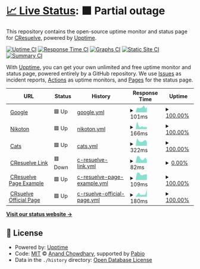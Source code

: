 # [📈 Live Status](https://CResuelve.github.io/uptime): <!--live status--> **🟧 Partial outage**

This repository contains the open-source uptime monitor and status page for [CResuelve](https://CResuelve.github.io/uptime), powered by [Upptime](https://github.com/upptime/upptime).

[![Uptime CI](https://github.com/CResuelve/uptime/workflows/Uptime%20CI/badge.svg)](https://github.com/CResuelve/uptime/actions?query=workflow%3A%22Uptime+CI%22)
[![Response Time CI](https://github.com/CResuelve/uptime/workflows/Response%20Time%20CI/badge.svg)](https://github.com/CResuelve/uptime/actions?query=workflow%3A%22Response+Time+CI%22)
[![Graphs CI](https://github.com/CResuelve/uptime/workflows/Graphs%20CI/badge.svg)](https://github.com/CResuelve/uptime/actions?query=workflow%3A%22Graphs+CI%22)
[![Static Site CI](https://github.com/CResuelve/uptime/workflows/Static%20Site%20CI/badge.svg)](https://github.com/CResuelve/uptime/actions?query=workflow%3A%22Static+Site+CI%22)
[![Summary CI](https://github.com/CResuelve/uptime/workflows/Summary%20CI/badge.svg)](https://github.com/CResuelve/uptime/actions?query=workflow%3A%22Summary+CI%22)

With [Upptime](https://upptime.js.org), you can get your own unlimited and free uptime monitor and status page, powered entirely by a GitHub repository. We use [Issues](https://github.com/CResuelve/uptime/issues) as incident reports, [Actions](https://github.com/CResuelve/uptime/actions) as uptime monitors, and [Pages](https://CResuelve.github.io/uptime) for the status page.

<!--start: status pages-->
<!-- This summary is generated by Upptime (https://github.com/upptime/upptime) -->
<!-- Do not edit this manually, your changes will be overwritten -->
<!-- prettier-ignore -->
| URL | Status | History | Response Time | Uptime |
| --- | ------ | ------- | ------------- | ------ |
| <img alt="" src="https://www.google.com/favicon.ico" height="13"> [Google](https://www.google.com) | 🟩 Up | [google.yml](https://github.com/CResuelve/uptime/commits/HEAD/history/google.yml) | <details><summary><img alt="Response time graph" src="./graphs/google/response-time-week.png" height="20"> 101ms</summary><br><a href="https://CResuelve.github.io/uptime/history/google"><img alt="Response time 108" src="https://img.shields.io/endpoint?url=https%3A%2F%2Fraw.githubusercontent.com%2FCResuelve%2Fuptime%2FHEAD%2Fapi%2Fgoogle%2Fresponse-time.json"></a><br><a href="https://CResuelve.github.io/uptime/history/google"><img alt="24-hour response time 105" src="https://img.shields.io/endpoint?url=https%3A%2F%2Fraw.githubusercontent.com%2FCResuelve%2Fuptime%2FHEAD%2Fapi%2Fgoogle%2Fresponse-time-day.json"></a><br><a href="https://CResuelve.github.io/uptime/history/google"><img alt="7-day response time 101" src="https://img.shields.io/endpoint?url=https%3A%2F%2Fraw.githubusercontent.com%2FCResuelve%2Fuptime%2FHEAD%2Fapi%2Fgoogle%2Fresponse-time-week.json"></a><br><a href="https://CResuelve.github.io/uptime/history/google"><img alt="30-day response time 106" src="https://img.shields.io/endpoint?url=https%3A%2F%2Fraw.githubusercontent.com%2FCResuelve%2Fuptime%2FHEAD%2Fapi%2Fgoogle%2Fresponse-time-month.json"></a><br><a href="https://CResuelve.github.io/uptime/history/google"><img alt="1-year response time 108" src="https://img.shields.io/endpoint?url=https%3A%2F%2Fraw.githubusercontent.com%2FCResuelve%2Fuptime%2FHEAD%2Fapi%2Fgoogle%2Fresponse-time-year.json"></a></details> | <details><summary><a href="https://CResuelve.github.io/uptime/history/google">100.00%</a></summary><a href="https://CResuelve.github.io/uptime/history/google"><img alt="All-time uptime 100.00%" src="https://img.shields.io/endpoint?url=https%3A%2F%2Fraw.githubusercontent.com%2FCResuelve%2Fuptime%2FHEAD%2Fapi%2Fgoogle%2Fuptime.json"></a><br><a href="https://CResuelve.github.io/uptime/history/google"><img alt="24-hour uptime 100.00%" src="https://img.shields.io/endpoint?url=https%3A%2F%2Fraw.githubusercontent.com%2FCResuelve%2Fuptime%2FHEAD%2Fapi%2Fgoogle%2Fuptime-day.json"></a><br><a href="https://CResuelve.github.io/uptime/history/google"><img alt="7-day uptime 100.00%" src="https://img.shields.io/endpoint?url=https%3A%2F%2Fraw.githubusercontent.com%2FCResuelve%2Fuptime%2FHEAD%2Fapi%2Fgoogle%2Fuptime-week.json"></a><br><a href="https://CResuelve.github.io/uptime/history/google"><img alt="30-day uptime 99.94%" src="https://img.shields.io/endpoint?url=https%3A%2F%2Fraw.githubusercontent.com%2FCResuelve%2Fuptime%2FHEAD%2Fapi%2Fgoogle%2Fuptime-month.json"></a><br><a href="https://CResuelve.github.io/uptime/history/google"><img alt="1-year uptime 99.99%" src="https://img.shields.io/endpoint?url=https%3A%2F%2Fraw.githubusercontent.com%2FCResuelve%2Fuptime%2FHEAD%2Fapi%2Fgoogle%2Fuptime-year.json"></a></details>
| <img alt="" src="https://icons.duckduckgo.com/ip3/nikoton.online.ico" height="13"> [Nikoton](https://nikoton.online) | 🟩 Up | [nikoton.yml](https://github.com/CResuelve/uptime/commits/HEAD/history/nikoton.yml) | <details><summary><img alt="Response time graph" src="./graphs/nikoton/response-time-week.png" height="20"> 166ms</summary><br><a href="https://CResuelve.github.io/uptime/history/nikoton"><img alt="Response time 120" src="https://img.shields.io/endpoint?url=https%3A%2F%2Fraw.githubusercontent.com%2FCResuelve%2Fuptime%2FHEAD%2Fapi%2Fnikoton%2Fresponse-time.json"></a><br><a href="https://CResuelve.github.io/uptime/history/nikoton"><img alt="24-hour response time 115" src="https://img.shields.io/endpoint?url=https%3A%2F%2Fraw.githubusercontent.com%2FCResuelve%2Fuptime%2FHEAD%2Fapi%2Fnikoton%2Fresponse-time-day.json"></a><br><a href="https://CResuelve.github.io/uptime/history/nikoton"><img alt="7-day response time 166" src="https://img.shields.io/endpoint?url=https%3A%2F%2Fraw.githubusercontent.com%2FCResuelve%2Fuptime%2FHEAD%2Fapi%2Fnikoton%2Fresponse-time-week.json"></a><br><a href="https://CResuelve.github.io/uptime/history/nikoton"><img alt="30-day response time 141" src="https://img.shields.io/endpoint?url=https%3A%2F%2Fraw.githubusercontent.com%2FCResuelve%2Fuptime%2FHEAD%2Fapi%2Fnikoton%2Fresponse-time-month.json"></a><br><a href="https://CResuelve.github.io/uptime/history/nikoton"><img alt="1-year response time 120" src="https://img.shields.io/endpoint?url=https%3A%2F%2Fraw.githubusercontent.com%2FCResuelve%2Fuptime%2FHEAD%2Fapi%2Fnikoton%2Fresponse-time-year.json"></a></details> | <details><summary><a href="https://CResuelve.github.io/uptime/history/nikoton">100.00%</a></summary><a href="https://CResuelve.github.io/uptime/history/nikoton"><img alt="All-time uptime 100.00%" src="https://img.shields.io/endpoint?url=https%3A%2F%2Fraw.githubusercontent.com%2FCResuelve%2Fuptime%2FHEAD%2Fapi%2Fnikoton%2Fuptime.json"></a><br><a href="https://CResuelve.github.io/uptime/history/nikoton"><img alt="24-hour uptime 100.00%" src="https://img.shields.io/endpoint?url=https%3A%2F%2Fraw.githubusercontent.com%2FCResuelve%2Fuptime%2FHEAD%2Fapi%2Fnikoton%2Fuptime-day.json"></a><br><a href="https://CResuelve.github.io/uptime/history/nikoton"><img alt="7-day uptime 100.00%" src="https://img.shields.io/endpoint?url=https%3A%2F%2Fraw.githubusercontent.com%2FCResuelve%2Fuptime%2FHEAD%2Fapi%2Fnikoton%2Fuptime-week.json"></a><br><a href="https://CResuelve.github.io/uptime/history/nikoton"><img alt="30-day uptime 100.00%" src="https://img.shields.io/endpoint?url=https%3A%2F%2Fraw.githubusercontent.com%2FCResuelve%2Fuptime%2FHEAD%2Fapi%2Fnikoton%2Fuptime-month.json"></a><br><a href="https://CResuelve.github.io/uptime/history/nikoton"><img alt="1-year uptime 100.00%" src="https://img.shields.io/endpoint?url=https%3A%2F%2Fraw.githubusercontent.com%2FCResuelve%2Fuptime%2FHEAD%2Fapi%2Fnikoton%2Fuptime-year.json"></a></details>
| <img alt="" src="https://icons.duckduckgo.com/ip3/www.catshouse.live.ico" height="13"> [Cats](https://www.catshouse.live/) | 🟩 Up | [cats.yml](https://github.com/CResuelve/uptime/commits/HEAD/history/cats.yml) | <details><summary><img alt="Response time graph" src="./graphs/cats/response-time-week.png" height="20"> 322ms</summary><br><a href="https://CResuelve.github.io/uptime/history/cats"><img alt="Response time 358" src="https://img.shields.io/endpoint?url=https%3A%2F%2Fraw.githubusercontent.com%2FCResuelve%2Fuptime%2FHEAD%2Fapi%2Fcats%2Fresponse-time.json"></a><br><a href="https://CResuelve.github.io/uptime/history/cats"><img alt="24-hour response time 249" src="https://img.shields.io/endpoint?url=https%3A%2F%2Fraw.githubusercontent.com%2FCResuelve%2Fuptime%2FHEAD%2Fapi%2Fcats%2Fresponse-time-day.json"></a><br><a href="https://CResuelve.github.io/uptime/history/cats"><img alt="7-day response time 322" src="https://img.shields.io/endpoint?url=https%3A%2F%2Fraw.githubusercontent.com%2FCResuelve%2Fuptime%2FHEAD%2Fapi%2Fcats%2Fresponse-time-week.json"></a><br><a href="https://CResuelve.github.io/uptime/history/cats"><img alt="30-day response time 319" src="https://img.shields.io/endpoint?url=https%3A%2F%2Fraw.githubusercontent.com%2FCResuelve%2Fuptime%2FHEAD%2Fapi%2Fcats%2Fresponse-time-month.json"></a><br><a href="https://CResuelve.github.io/uptime/history/cats"><img alt="1-year response time 358" src="https://img.shields.io/endpoint?url=https%3A%2F%2Fraw.githubusercontent.com%2FCResuelve%2Fuptime%2FHEAD%2Fapi%2Fcats%2Fresponse-time-year.json"></a></details> | <details><summary><a href="https://CResuelve.github.io/uptime/history/cats">100.00%</a></summary><a href="https://CResuelve.github.io/uptime/history/cats"><img alt="All-time uptime 99.98%" src="https://img.shields.io/endpoint?url=https%3A%2F%2Fraw.githubusercontent.com%2FCResuelve%2Fuptime%2FHEAD%2Fapi%2Fcats%2Fuptime.json"></a><br><a href="https://CResuelve.github.io/uptime/history/cats"><img alt="24-hour uptime 100.00%" src="https://img.shields.io/endpoint?url=https%3A%2F%2Fraw.githubusercontent.com%2FCResuelve%2Fuptime%2FHEAD%2Fapi%2Fcats%2Fuptime-day.json"></a><br><a href="https://CResuelve.github.io/uptime/history/cats"><img alt="7-day uptime 100.00%" src="https://img.shields.io/endpoint?url=https%3A%2F%2Fraw.githubusercontent.com%2FCResuelve%2Fuptime%2FHEAD%2Fapi%2Fcats%2Fuptime-week.json"></a><br><a href="https://CResuelve.github.io/uptime/history/cats"><img alt="30-day uptime 99.96%" src="https://img.shields.io/endpoint?url=https%3A%2F%2Fraw.githubusercontent.com%2FCResuelve%2Fuptime%2FHEAD%2Fapi%2Fcats%2Fuptime-month.json"></a><br><a href="https://CResuelve.github.io/uptime/history/cats"><img alt="1-year uptime 99.98%" src="https://img.shields.io/endpoint?url=https%3A%2F%2Fraw.githubusercontent.com%2FCResuelve%2Fuptime%2FHEAD%2Fapi%2Fcats%2Fuptime-year.json"></a></details>
| <img alt="" src="https://icons.duckduckgo.com/ip3/cresuelve.github.io.ico" height="13"> [CResuelve Link](https://cresuelve.github.io/littlelink/) | 🟥 Down | [c-resuelve-link.yml](https://github.com/CResuelve/uptime/commits/HEAD/history/c-resuelve-link.yml) | <details><summary><img alt="Response time graph" src="./graphs/c-resuelve-link/response-time-week.png" height="20"> 82ms</summary><br><a href="https://CResuelve.github.io/uptime/history/c-resuelve-link"><img alt="Response time 80" src="https://img.shields.io/endpoint?url=https%3A%2F%2Fraw.githubusercontent.com%2FCResuelve%2Fuptime%2FHEAD%2Fapi%2Fc-resuelve-link%2Fresponse-time.json"></a><br><a href="https://CResuelve.github.io/uptime/history/c-resuelve-link"><img alt="24-hour response time 52" src="https://img.shields.io/endpoint?url=https%3A%2F%2Fraw.githubusercontent.com%2FCResuelve%2Fuptime%2FHEAD%2Fapi%2Fc-resuelve-link%2Fresponse-time-day.json"></a><br><a href="https://CResuelve.github.io/uptime/history/c-resuelve-link"><img alt="7-day response time 82" src="https://img.shields.io/endpoint?url=https%3A%2F%2Fraw.githubusercontent.com%2FCResuelve%2Fuptime%2FHEAD%2Fapi%2Fc-resuelve-link%2Fresponse-time-week.json"></a><br><a href="https://CResuelve.github.io/uptime/history/c-resuelve-link"><img alt="30-day response time 92" src="https://img.shields.io/endpoint?url=https%3A%2F%2Fraw.githubusercontent.com%2FCResuelve%2Fuptime%2FHEAD%2Fapi%2Fc-resuelve-link%2Fresponse-time-month.json"></a><br><a href="https://CResuelve.github.io/uptime/history/c-resuelve-link"><img alt="1-year response time 80" src="https://img.shields.io/endpoint?url=https%3A%2F%2Fraw.githubusercontent.com%2FCResuelve%2Fuptime%2FHEAD%2Fapi%2Fc-resuelve-link%2Fresponse-time-year.json"></a></details> | <details><summary><a href="https://CResuelve.github.io/uptime/history/c-resuelve-link">0.00%</a></summary><a href="https://CResuelve.github.io/uptime/history/c-resuelve-link"><img alt="All-time uptime 0.10%" src="https://img.shields.io/endpoint?url=https%3A%2F%2Fraw.githubusercontent.com%2FCResuelve%2Fuptime%2FHEAD%2Fapi%2Fc-resuelve-link%2Fuptime.json"></a><br><a href="https://CResuelve.github.io/uptime/history/c-resuelve-link"><img alt="24-hour uptime 0.00%" src="https://img.shields.io/endpoint?url=https%3A%2F%2Fraw.githubusercontent.com%2FCResuelve%2Fuptime%2FHEAD%2Fapi%2Fc-resuelve-link%2Fuptime-day.json"></a><br><a href="https://CResuelve.github.io/uptime/history/c-resuelve-link"><img alt="7-day uptime 0.00%" src="https://img.shields.io/endpoint?url=https%3A%2F%2Fraw.githubusercontent.com%2FCResuelve%2Fuptime%2FHEAD%2Fapi%2Fc-resuelve-link%2Fuptime-week.json"></a><br><a href="https://CResuelve.github.io/uptime/history/c-resuelve-link"><img alt="30-day uptime 1.38%" src="https://img.shields.io/endpoint?url=https%3A%2F%2Fraw.githubusercontent.com%2FCResuelve%2Fuptime%2FHEAD%2Fapi%2Fc-resuelve-link%2Fuptime-month.json"></a><br><a href="https://CResuelve.github.io/uptime/history/c-resuelve-link"><img alt="1-year uptime 0.10%" src="https://img.shields.io/endpoint?url=https%3A%2F%2Fraw.githubusercontent.com%2FCResuelve%2Fuptime%2FHEAD%2Fapi%2Fc-resuelve-link%2Fuptime-year.json"></a></details>
| <img alt="" src="https://icons.duckduckgo.com/ip3/carlosarsgoetia.github.io.ico" height="13"> [CResuelve Page Example](https://carlosarsgoetia.github.io/criptoresuelve/) | 🟩 Up | [c-resuelve-page-example.yml](https://github.com/CResuelve/uptime/commits/HEAD/history/c-resuelve-page-example.yml) | <details><summary><img alt="Response time graph" src="./graphs/c-resuelve-page-example/response-time-week.png" height="20"> 109ms</summary><br><a href="https://CResuelve.github.io/uptime/history/c-resuelve-page-example"><img alt="Response time 104" src="https://img.shields.io/endpoint?url=https%3A%2F%2Fraw.githubusercontent.com%2FCResuelve%2Fuptime%2FHEAD%2Fapi%2Fc-resuelve-page-example%2Fresponse-time.json"></a><br><a href="https://CResuelve.github.io/uptime/history/c-resuelve-page-example"><img alt="24-hour response time 106" src="https://img.shields.io/endpoint?url=https%3A%2F%2Fraw.githubusercontent.com%2FCResuelve%2Fuptime%2FHEAD%2Fapi%2Fc-resuelve-page-example%2Fresponse-time-day.json"></a><br><a href="https://CResuelve.github.io/uptime/history/c-resuelve-page-example"><img alt="7-day response time 109" src="https://img.shields.io/endpoint?url=https%3A%2F%2Fraw.githubusercontent.com%2FCResuelve%2Fuptime%2FHEAD%2Fapi%2Fc-resuelve-page-example%2Fresponse-time-week.json"></a><br><a href="https://CResuelve.github.io/uptime/history/c-resuelve-page-example"><img alt="30-day response time 109" src="https://img.shields.io/endpoint?url=https%3A%2F%2Fraw.githubusercontent.com%2FCResuelve%2Fuptime%2FHEAD%2Fapi%2Fc-resuelve-page-example%2Fresponse-time-month.json"></a><br><a href="https://CResuelve.github.io/uptime/history/c-resuelve-page-example"><img alt="1-year response time 104" src="https://img.shields.io/endpoint?url=https%3A%2F%2Fraw.githubusercontent.com%2FCResuelve%2Fuptime%2FHEAD%2Fapi%2Fc-resuelve-page-example%2Fresponse-time-year.json"></a></details> | <details><summary><a href="https://CResuelve.github.io/uptime/history/c-resuelve-page-example">100.00%</a></summary><a href="https://CResuelve.github.io/uptime/history/c-resuelve-page-example"><img alt="All-time uptime 100.00%" src="https://img.shields.io/endpoint?url=https%3A%2F%2Fraw.githubusercontent.com%2FCResuelve%2Fuptime%2FHEAD%2Fapi%2Fc-resuelve-page-example%2Fuptime.json"></a><br><a href="https://CResuelve.github.io/uptime/history/c-resuelve-page-example"><img alt="24-hour uptime 100.00%" src="https://img.shields.io/endpoint?url=https%3A%2F%2Fraw.githubusercontent.com%2FCResuelve%2Fuptime%2FHEAD%2Fapi%2Fc-resuelve-page-example%2Fuptime-day.json"></a><br><a href="https://CResuelve.github.io/uptime/history/c-resuelve-page-example"><img alt="7-day uptime 100.00%" src="https://img.shields.io/endpoint?url=https%3A%2F%2Fraw.githubusercontent.com%2FCResuelve%2Fuptime%2FHEAD%2Fapi%2Fc-resuelve-page-example%2Fuptime-week.json"></a><br><a href="https://CResuelve.github.io/uptime/history/c-resuelve-page-example"><img alt="30-day uptime 100.00%" src="https://img.shields.io/endpoint?url=https%3A%2F%2Fraw.githubusercontent.com%2FCResuelve%2Fuptime%2FHEAD%2Fapi%2Fc-resuelve-page-example%2Fuptime-month.json"></a><br><a href="https://CResuelve.github.io/uptime/history/c-resuelve-page-example"><img alt="1-year uptime 100.00%" src="https://img.shields.io/endpoint?url=https%3A%2F%2Fraw.githubusercontent.com%2FCResuelve%2Fuptime%2FHEAD%2Fapi%2Fc-resuelve-page-example%2Fuptime-year.json"></a></details>
| <img alt="" src="https://icons.duckduckgo.com/ip3/cresuelve.site.ico" height="13"> [CRsuelve Official Page](https://cresuelve.site/) | 🟩 Up | [c-rsuelve-official-page.yml](https://github.com/CResuelve/uptime/commits/HEAD/history/c-rsuelve-official-page.yml) | <details><summary><img alt="Response time graph" src="./graphs/c-rsuelve-official-page/response-time-week.png" height="20"> 180ms</summary><br><a href="https://CResuelve.github.io/uptime/history/c-rsuelve-official-page"><img alt="Response time 119" src="https://img.shields.io/endpoint?url=https%3A%2F%2Fraw.githubusercontent.com%2FCResuelve%2Fuptime%2FHEAD%2Fapi%2Fc-rsuelve-official-page%2Fresponse-time.json"></a><br><a href="https://CResuelve.github.io/uptime/history/c-rsuelve-official-page"><img alt="24-hour response time 442" src="https://img.shields.io/endpoint?url=https%3A%2F%2Fraw.githubusercontent.com%2FCResuelve%2Fuptime%2FHEAD%2Fapi%2Fc-rsuelve-official-page%2Fresponse-time-day.json"></a><br><a href="https://CResuelve.github.io/uptime/history/c-rsuelve-official-page"><img alt="7-day response time 180" src="https://img.shields.io/endpoint?url=https%3A%2F%2Fraw.githubusercontent.com%2FCResuelve%2Fuptime%2FHEAD%2Fapi%2Fc-rsuelve-official-page%2Fresponse-time-week.json"></a><br><a href="https://CResuelve.github.io/uptime/history/c-rsuelve-official-page"><img alt="30-day response time 131" src="https://img.shields.io/endpoint?url=https%3A%2F%2Fraw.githubusercontent.com%2FCResuelve%2Fuptime%2FHEAD%2Fapi%2Fc-rsuelve-official-page%2Fresponse-time-month.json"></a><br><a href="https://CResuelve.github.io/uptime/history/c-rsuelve-official-page"><img alt="1-year response time 119" src="https://img.shields.io/endpoint?url=https%3A%2F%2Fraw.githubusercontent.com%2FCResuelve%2Fuptime%2FHEAD%2Fapi%2Fc-rsuelve-official-page%2Fresponse-time-year.json"></a></details> | <details><summary><a href="https://CResuelve.github.io/uptime/history/c-rsuelve-official-page">100.00%</a></summary><a href="https://CResuelve.github.io/uptime/history/c-rsuelve-official-page"><img alt="All-time uptime 100.00%" src="https://img.shields.io/endpoint?url=https%3A%2F%2Fraw.githubusercontent.com%2FCResuelve%2Fuptime%2FHEAD%2Fapi%2Fc-rsuelve-official-page%2Fuptime.json"></a><br><a href="https://CResuelve.github.io/uptime/history/c-rsuelve-official-page"><img alt="24-hour uptime 100.00%" src="https://img.shields.io/endpoint?url=https%3A%2F%2Fraw.githubusercontent.com%2FCResuelve%2Fuptime%2FHEAD%2Fapi%2Fc-rsuelve-official-page%2Fuptime-day.json"></a><br><a href="https://CResuelve.github.io/uptime/history/c-rsuelve-official-page"><img alt="7-day uptime 100.00%" src="https://img.shields.io/endpoint?url=https%3A%2F%2Fraw.githubusercontent.com%2FCResuelve%2Fuptime%2FHEAD%2Fapi%2Fc-rsuelve-official-page%2Fuptime-week.json"></a><br><a href="https://CResuelve.github.io/uptime/history/c-rsuelve-official-page"><img alt="30-day uptime 100.00%" src="https://img.shields.io/endpoint?url=https%3A%2F%2Fraw.githubusercontent.com%2FCResuelve%2Fuptime%2FHEAD%2Fapi%2Fc-rsuelve-official-page%2Fuptime-month.json"></a><br><a href="https://CResuelve.github.io/uptime/history/c-rsuelve-official-page"><img alt="1-year uptime 100.00%" src="https://img.shields.io/endpoint?url=https%3A%2F%2Fraw.githubusercontent.com%2FCResuelve%2Fuptime%2FHEAD%2Fapi%2Fc-rsuelve-official-page%2Fuptime-year.json"></a></details>

<!--end: status pages-->

[**Visit our status website →**](https://CResuelve.github.io/uptime)

## 📄 License

- Powered by: [Upptime](https://github.com/upptime/upptime)
- Code: [MIT](./LICENSE) © [Anand Chowdhary](https://anandchowdhary.com), supported by [Pabio](https://pabio.com)
- Data in the `./history` directory: [Open Database License](https://opendatacommons.org/licenses/odbl/1-0/)
